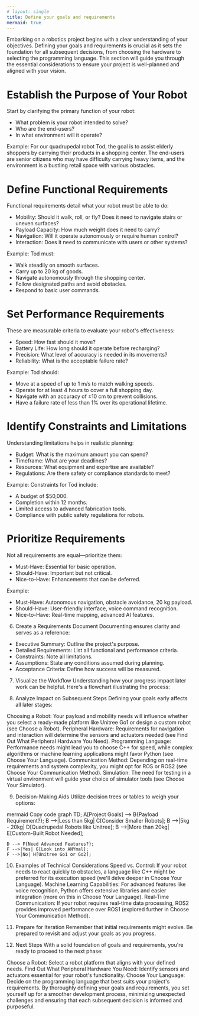 ```yaml
---
# layout: single
title: Define your goals and requirements
mermaid: true
---
```


Embarking on a robotics project begins with a clear understanding of your objectives. Defining your goals and requirements is crucial as it sets the foundation for all subsequent decisions, from choosing the hardware to selecting the programming language. This section will guide you through the essential considerations to ensure your project is well-planned and aligned with your vision.

# Establish the Purpose of Your Robot
Start by clarifying the primary function of your robot:

- What problem is your robot intended to solve?
- Who are the end-users?
- In what environment will it operate?

Example: For our quadrupedal robot Tod, the goal is to assist elderly shoppers by carrying their products in a shopping center. The end-users are senior citizens who may have difficulty carrying heavy items, and the environment is a bustling retail space with various obstacles.

# Define Functional Requirements
Functional requirements detail what your robot must be able to do:

- Mobility: Should it walk, roll, or fly? Does it need to navigate stairs or uneven surfaces?
- Payload Capacity: How much weight does it need to carry?
- Navigation: Will it operate autonomously or require human control?
- Interaction: Does it need to communicate with users or other systems?

Example: Tod must:
- Walk steadily on smooth surfaces.
- Carry up to 20 kg of goods.
- Navigate autonomously through the shopping center.
- Follow designated paths and avoid obstacles.
- Respond to basic user commands.

# Set Performance Requirements
These are measurable criteria to evaluate your robot's effectiveness:

- Speed: How fast should it move?
- Battery Life: How long should it operate before recharging?
- Precision: What level of accuracy is needed in its movements?
- Reliability: What is the acceptable failure rate?

Example: Tod should:
- Move at a speed of up to 1 m/s to match walking speeds.
- Operate for at least 4 hours to cover a full shopping day.
- Navigate with an accuracy of ±10 cm to prevent collisions.
- Have a failure rate of less than 1% over its operational lifetime.

# Identify Constraints and Limitations
Understanding limitations helps in realistic planning:
- Budget: What is the maximum amount you can spend?
- Timeframe: What are your deadlines?
- Resources: What equipment and expertise are available?
- Regulations: Are there safety or compliance standards to meet?

Example: Constraints for Tod include:
 - A budget of $50,000.
 - Completion within 12 months.
 - Limited access to advanced fabrication tools.
 - Compliance with public safety regulations for robots.

# Prioritize Requirements
Not all requirements are equal—prioritize them:

- Must-Have: Essential for basic operation.
- Should-Have: Important but not critical.
- Nice-to-Have: Enhancements that can be deferred.

Example:
- Must-Have: Autonomous navigation, obstacle avoidance, 20 kg payload.
- Should-Have: User-friendly interface, voice command recognition.
- Nice-to-Have: Real-time mapping, advanced AI features.

6. Create a Requirements Document
Documenting ensures clarity and serves as a reference:
- Executive Summary: Outline the project's purpose.
- Detailed Requirements: List all functional and performance criteria.
- Constraints: Note all limitations.
- Assumptions: State any conditions assumed during planning.
- Acceptance Criteria: Define how success will be measured.

7. Visualize the Workflow
Understanding how your progress impact later work can be helpful. Here's a flowchart illustrating the process:




8. Analyze Impact on Subsequent Steps
Defining your goals early affects all later stages:

Choosing a Robot: Your payload and mobility needs will influence whether you select a ready-made platform like Unitree Go1 or design a custom robot (see Choose a Robot).
Peripheral Hardware: Requirements for navigation and interaction will determine the sensors and actuators needed (see Find Out What Peripheral Hardware You Need).
Programming Language: Performance needs might lead you to choose C++ for speed, while complex algorithms or machine learning applications might favor Python (see Choose Your Language).
Communication Method: Depending on real-time requirements and system complexity, you might opt for ROS or ROS2 (see Choose Your Communication Method).
Simulation: The need for testing in a virtual environment will guide your choice of simulator tools (see Choose Your Simulator).

9. Decision-Making Aids
Utilize decision trees or tables to weigh your options:

mermaid
Copy code
graph TD;
    A[Project Goals] --> B{Payload Requirement?};
    B -->|Less than 5kg| C[Consider Smaller Robots];
    B -->|5kg - 20kg| D[Quadrupedal Robots like Unitree];
    B -->|More than 20kg| E[Custom-Built Robot Needed];

    D --> F{Need Advanced Features?};
    F -->|Yes| G[Look into ANYmal];
    F -->|No| H[Unitree Go1 or Go2];

10. Examples of Technical Considerations
Speed vs. Control: If your robot needs to react quickly to obstacles, a language like C++ might be preferred for its execution speed (we'll delve deeper in Choose Your Language).
Machine Learning Capabilities: For advanced features like voice recognition, Python offers extensive libraries and easier integration (more on this in Choose Your Language).
Real-Time Communication: If your robot requires real-time data processing, ROS2 provides improved performance over ROS1 (explored further in Choose Your Communication Method).
11. Prepare for Iteration
Remember that initial requirements might evolve. Be prepared to revisit and adjust your goals as you progress.

12. Next Steps
With a solid foundation of goals and requirements, you're ready to proceed to the next phase:

Choose a Robot: Select a robot platform that aligns with your defined needs.
Find Out What Peripheral Hardware You Need: Identify sensors and actuators essential for your robot's functionality.
Choose Your Language: Decide on the programming language that best suits your project's requirements.
By thoroughly defining your goals and requirements, you set yourself up for a smoother development process, minimizing unexpected challenges and ensuring that each subsequent decision is informed and purposeful.